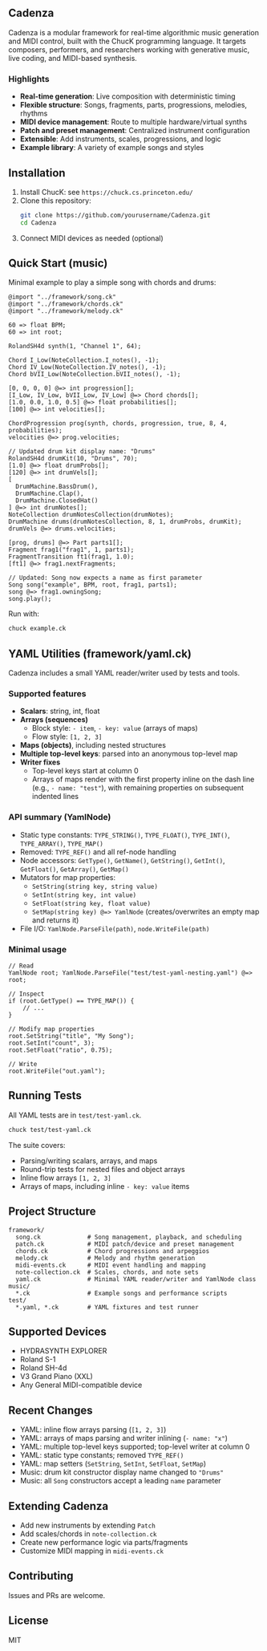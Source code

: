 ## Cadenza

Cadenza is a modular framework for real-time algorithmic music generation and MIDI control, built with the ChucK programming language. It targets composers, performers, and researchers working with generative music, live coding, and MIDI-based synthesis.

### Highlights
- **Real-time generation**: Live composition with deterministic timing
- **Flexible structure**: Songs, fragments, parts, progressions, melodies, rhythms
- **MIDI device management**: Route to multiple hardware/virtual synths
- **Patch and preset management**: Centralized instrument configuration
- **Extensible**: Add instruments, scales, progressions, and logic
- **Example library**: A variety of example songs and styles

## Installation
1. Install ChucK: see `https://chuck.cs.princeton.edu/`
2. Clone this repository:
   ```bash
   git clone https://github.com/yourusername/Cadenza.git
   cd Cadenza
   ```
3. Connect MIDI devices as needed (optional)

## Quick Start (music)
Minimal example to play a simple song with chords and drums:

```chuck
@import "../framework/song.ck"
@import "../framework/chords.ck"
@import "../framework/melody.ck"

60 => float BPM;
60 => int root;

RolandSH4d synth(1, "Channel 1", 64);

Chord I_Low(NoteCollection.I_notes(), -1);
Chord IV_Low(NoteCollection.IV_notes(), -1);
Chord bVII_Low(NoteCollection.bVII_notes(), -1);

[0, 0, 0, 0] @=> int progression[];
[I_Low, IV_Low, bVII_Low, IV_Low] @=> Chord chords[];
[1.0, 0.0, 1.0, 0.5] @=> float probabilities[];
[100] @=> int velocities[];

ChordProgression prog(synth, chords, progression, true, 8, 4, probabilities);
velocities @=> prog.velocities;

// Updated drum kit display name: "Drums"
RolandSH4d drumKit(10, "Drums", 70);
[1.0] @=> float drumProbs[];
[120] @=> int drumVels[];
[
  DrumMachine.BassDrum(),
  DrumMachine.Clap(),
  DrumMachine.ClosedHat()
] @=> int drumNotes[];
NoteCollection drumNotesCollection(drumNotes);
DrumMachine drums(drumNotesCollection, 8, 1, drumProbs, drumKit);
drumVels @=> drums.velocities;

[prog, drums] @=> Part parts1[];
Fragment frag1("frag1", 1, parts1);
FragmentTransition ft1(frag1, 1.0);
[ft1] @=> frag1.nextFragments;

// Updated: Song now expects a name as first parameter
Song song("example", BPM, root, frag1, parts1);
song @=> frag1.owningSong;
song.play();
```

Run with:
```bash
chuck example.ck
```

## YAML Utilities (framework/yaml.ck)
Cadenza includes a small YAML reader/writer used by tests and tools.

### Supported features
- **Scalars**: string, int, float
- **Arrays (sequences)**
  - Block style: `- item`, `- key: value` (arrays of maps)
  - Flow style: `[1, 2, 3]`
- **Maps (objects)**, including nested structures
- **Multiple top-level keys**: parsed into an anonymous top-level map
- **Writer fixes**
  - Top-level keys start at column 0
  - Arrays of maps render with the first property inline on the dash line (e.g., `- name: "test"`), with remaining properties on subsequent indented lines

### API summary (YamlNode)
- Static type constants: `TYPE_STRING()`, `TYPE_FLOAT()`, `TYPE_INT()`, `TYPE_ARRAY()`, `TYPE_MAP()`
- Removed: `TYPE_REF()` and all ref-node handling
- Node accessors: `GetType()`, `GetName()`, `GetString()`, `GetInt()`, `GetFloat()`, `GetArray()`, `GetMap()`
- Mutators for map properties:
  - `SetString(string key, string value)`
  - `SetInt(string key, int value)`
  - `SetFloat(string key, float value)`
  - `SetMap(string key) @=> YamlNode` (creates/overwrites an empty map and returns it)
- File I/O: `YamlNode.ParseFile(path)`, `node.WriteFile(path)`

### Minimal usage
```chuck
// Read
YamlNode root; YamlNode.ParseFile("test/test-yaml-nesting.yaml") @=> root;

// Inspect
if (root.GetType() == TYPE_MAP()) {
    // ...
}

// Modify map properties
root.SetString("title", "My Song");
root.SetInt("count", 3);
root.SetFloat("ratio", 0.75);

// Write
root.WriteFile("out.yaml");
```

## Running Tests
All YAML tests are in `test/test-yaml.ck`.

```bash
chuck test/test-yaml.ck
```

The suite covers:
- Parsing/writing scalars, arrays, and maps
- Round-trip tests for nested files and object arrays
- Inline flow arrays `[1, 2, 3]`
- Arrays of maps, including inline `- key: value` items

## Project Structure
```
framework/
  song.ck             # Song management, playback, and scheduling
  patch.ck            # MIDI patch/device and preset management
  chords.ck           # Chord progressions and arpeggios
  melody.ck           # Melody and rhythm generation
  midi-events.ck      # MIDI event handling and mapping
  note-collection.ck  # Scales, chords, and note sets
  yaml.ck             # Minimal YAML reader/writer and YamlNode class
music/
  *.ck                # Example songs and performance scripts
test/
  *.yaml, *.ck        # YAML fixtures and test runner
```

## Supported Devices
- HYDRASYNTH EXPLORER
- Roland S-1
- Roland SH-4d
- V3 Grand Piano (XXL)
- Any General MIDI-compatible device

## Recent Changes
- YAML: inline flow arrays parsing (`[1, 2, 3]`)
- YAML: arrays of maps parsing and writer inlining (`- name: "x"`)
- YAML: multiple top-level keys supported; top-level writer at column 0
- YAML: static type constants; removed `TYPE_REF()`
- YAML: map setters (`SetString`, `SetInt`, `SetFloat`, `SetMap`)
- Music: drum kit constructor display name changed to `"Drums"`
- Music: all `Song` constructors accept a leading `name` parameter

## Extending Cadenza
- Add new instruments by extending `Patch`
- Add scales/chords in `note-collection.ck`
- Create new performance logic via parts/fragments
- Customize MIDI mapping in `midi-events.ck`

## Contributing
Issues and PRs are welcome.

## License
MIT
